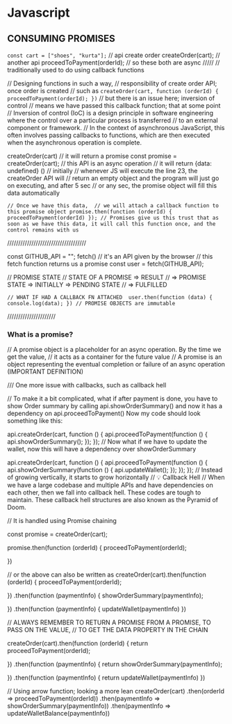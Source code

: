 # Javascript
## CONSUMING PROMISES

`const cart = ["shoes", "kurta"];`
// api create order
createOrder(cart);
// another api
proceedToPayment(orderId);
// so these both are async 
/////
// traditionally used to do using callback functions

// Designing functions in such a way,
// responsibility of create order API; once order is created
// such as 
`createOrder(cart, function (orderId) {
    proceedToPayment(orderId);
})`
// but there is an issue here; inversion of control
// means we have passed this callback function; that at some point
// Inversion of control (IoC) is a design principle in software engineering where the control over a particular process is transferred
// to an external component or framework. 
// In the context of asynchronous JavaScript, this often involves passing callbacks to functions, which are then executed when the asynchronous operation is complete.

createOrder(cart) // it will return a promise 
const promise = createOrder(cart); // this API is an async operation
// it will return {data: undefined} () // initially 
// whenever JS will execute the line 23, the createOrder API will 
// return an empty object and the program will just go on executing, and after 5 sec
// or any sec, the promise object will fill this data automatically

`// Once we have this data, 
// we will attach a callback function to this promise object
promise.then(function (orderId) {
    proceedToPayment(orderId)
}); // Promises give us this trust that as soon as we have this data, it will call this function once, and the control remains with us `

////////////////////////////////////

const GITHUB_API = "";
fetch() // it's an API given by the browser
// this fetch function returns us a promise
const user = fetch(GITHUB_API);

// PROMISE STATE
// STATE OF A PROMISE => RESULT 
// => PROMISE STATE => INITIALLY => PENDING STATE 
// => FULFILLED

`// WHAT IF HAD A CALLBACK FN ATTACHED 
user.then(function (data) {
    console.log(data);
})
// PROMISE OBJECTS are immutable`

//////////////////////
### What is a promise?
// A promise object is a placeholder for an async operation. By the time we get the value,
// it acts as a container for the future value
// A promise is an object representing the eventual completion or failure of an async operation (IMPORTANT DEFINITION)

/// One more issue with callbacks, such as callback hell

// To make it a bit complicated, what if after payment is done, you have to show Order summary by calling api.showOrderSummary() and now it has a dependency on api.proceedToPayment() Now my code should look something like this:

api.createOrder(cart, function () {
    api.proceedToPayment(function () {
        api.showOrderSummary();
    });
});
// Now what if we have to update the wallet, now this will have a dependency over showOrderSummary

api.createOrder(cart, function () {
    api.proceedToPayment(function () {
        api.showOrderSummary(function () {
            api.updateWallet();
        });
    });
}); // Instead of growing vertically, it starts to grow horizontally
// 💡 Callback Hell
// When we have a large codebase and multiple APIs and have dependencies on each other, then we fall into callback hell. These codes are tough to maintain. These callback hell structures are also known as the Pyramid of Doom.

// It is handled using Promise chaining

const promise = createOrder(cart);

promise.then(function (orderId) {
    proceedToPayment(orderId);

})

// or the above can also be written as 
createOrder(cart).then(function (orderId) {
    proceedToPayment(orderId);

})
.then(function (paymentInfo) {
    showOrderSummary(paymentInfo);

})
.then(function (paymentInfo) {
    updateWallet(paymentInfo)
})

// ALWAYS REMEMBER TO RETURN A PROMISE FROM A PROMISE, TO PASS ON THE VALUE,
// TO GET THE DATA PROPERTY IN THE CHAIN

createOrder(cart).then(function (orderId) {
    return proceedToPayment(orderId);

})
.then(function (paymentInfo) {
    return showOrderSummary(paymentInfo);

})
.then(function (paymentInfo) {
    return updateWallet(paymentInfo)
})

// Using arrow function; looking a more lean
createOrder(cart)
    .then(orderId => proceedToPayment(orderId))
    .then(paymentInfo => showOrderSummary(paymentInfo))
    .then(paymentInfo => updateWalletBalance(paymentInfo))
